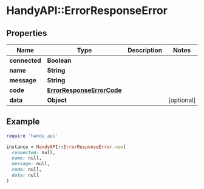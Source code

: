 # HandyAPI::ErrorResponseError

## Properties

| Name | Type | Description | Notes |
| ---- | ---- | ----------- | ----- |
| **connected** | **Boolean** |  |  |
| **name** | **String** |  |  |
| **message** | **String** |  |  |
| **code** | [**ErrorResponseErrorCode**](ErrorResponseErrorCode.md) |  |  |
| **data** | **Object** |  | [optional] |

## Example

```ruby
require 'handy_api'

instance = HandyAPI::ErrorResponseError.new(
  connected: null,
  name: null,
  message: null,
  code: null,
  data: null
)
```


